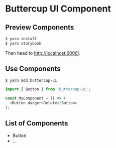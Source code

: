 # Buttercup UI Component

## Preview Components

``` bash
$ yarn install
$ yarn storybook
```

Then head to [http://localhost:6006/](http://localhost:6006/).

## Use Components

``` bash
$ yarn add buttercup-ui
```

``` js
import { Button } from 'buttercup-ui';

const MyComponent = () => (
  <Button danger>Delete</Button>
);
```

## List of Components

- Button
- ...

